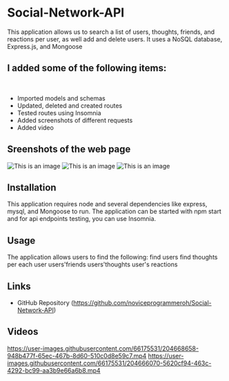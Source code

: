 # Social-Network-API

This application allows us to search a list of users, thoughts, friends, and reactions per user, as well add and delete users. It uses a NoSQL database, Express.js, and Mongoose

## I added some of the following items: <br />
<br />

- Imported models and schemas
- Updated, deleted and created routes
- Tested routes using Insomnia
- Added screenshots of different requests
- Added video



## Sreenshots of the web page ##

![This is an image](/Assets/categories.JPG)
![This is an image](/Assets/products.JPG)
![This is an image](/Assets/put.JPG)

## Installation ##
This application requires node and several dependencies like express, mysql, and Mongoose to run. The application can be started with npm start and for api endpoints testing, you can use Insomnia. 

## Usage ##
The application allows users to find the following: 
find users
find thoughts per each user
users'friends 
users'thoughts
user's reactions

## Links ##
- GitHub Repository
(https://github.com/noviceprogrammeroh/Social-Network-API)


## Videos ##
https://user-images.githubusercontent.com/66175531/204668658-948b477f-65ec-467b-8d60-510c0d8e59c7.mp4
https://user-images.githubusercontent.com/66175531/204666070-5620cf94-463c-4292-bc99-aa3b9e66a6b8.mp4







